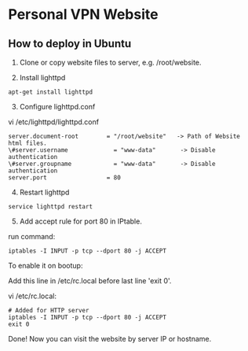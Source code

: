 # Personal VPN Website

## How to deploy in Ubuntu
1. Clone or copy website files to server, e.g. /root/website.

2. Install lighttpd

`apt-get install lighttpd`

3. Configure lighttpd.conf

vi /etc/lighttpd/lighttpd.conf
```
server.document-root        = "/root/website"   -> Path of Website html files.
\#server.username             = "www-data"       -> Disable authentication
\#server.groupname            = "www-data"       -> Disable authentication
server.port                 = 80
```
4. Restart lighttpd

`service lighttpd restart`

5. Add accept rule for port 80 in IPtable.

run command:

`iptables -I INPUT -p tcp --dport 80 -j ACCEPT`

To enable it on bootup:

Add this line in /etc/rc.local before last line 'exit 0'.

vi /etc/rc.local:
```
# Added for HTTP server
iptables -I INPUT -p tcp --dport 80 -j ACCEPT
exit 0
```

Done! Now you can visit the website by server IP or hostname.
